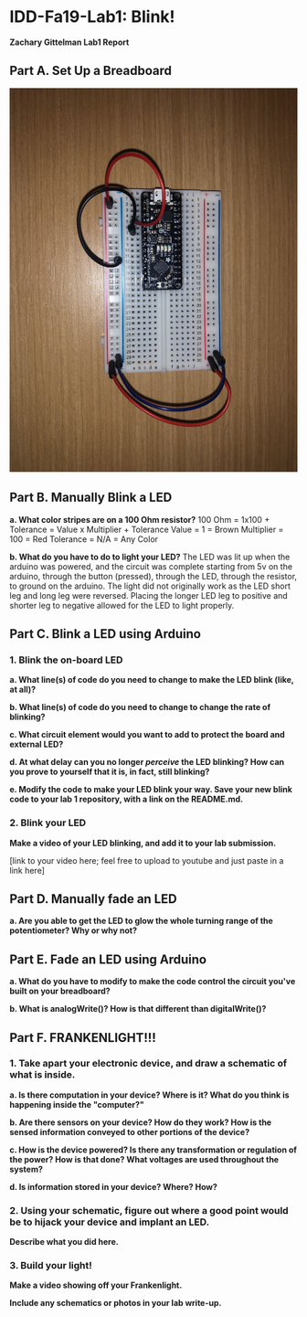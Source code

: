 # IDD-Fa19-Lab1: Blink!

**Zachary Gittelman Lab1 Report**

## Part A. Set Up a Breadboard

![Breadboard](https://github.com/zachgitt/IDD-Fa18-Lab1/blob/master/breadboard.jpeg)

## Part B. Manually Blink a LED

**a. What color stripes are on a 100 Ohm resistor?**
100 Ohm = 1x100 + Tolerance = Value x Multiplier + Tolerance
Value = 1 = Brown
Multiplier = 100 = Red
Tolerance = N/A = Any Color
 
**b. What do you have to do to light your LED?**
The LED was lit up when the arduino was powered, and the circuit was complete starting from 5v on the arduino, through the button (pressed), through the LED, through the resistor, to ground on the arduino. The light did not originally work as the LED short leg and long leg were reversed. Placing the longer LED leg to positive and shorter leg to negative allowed for the LED to light properly.

## Part C. Blink a LED using Arduino

### 1. Blink the on-board LED

**a. What line(s) of code do you need to change to make the LED blink (like, at all)?**

**b. What line(s) of code do you need to change to change the rate of blinking?**

**c. What circuit element would you want to add to protect the board and external LED?**
 
**d. At what delay can you no longer *perceive* the LED blinking? How can you prove to yourself that it is, in fact, still blinking?**

**e. Modify the code to make your LED blink your way. Save your new blink code to your lab 1 repository, with a link on the README.md.**


### 2. Blink your LED

**Make a video of your LED blinking, and add it to your lab submission.**

[link to your video here; feel free to upload to youtube and just paste in a link here]


## Part D. Manually fade an LED

**a. Are you able to get the LED to glow the whole turning range of the potentiometer? Why or why not?**


## Part E. Fade an LED using Arduino

**a. What do you have to modify to make the code control the circuit you've built on your breadboard?**

**b. What is analogWrite()? How is that different than digitalWrite()?**


## Part F. FRANKENLIGHT!!!

### 1. Take apart your electronic device, and draw a schematic of what is inside. 

**a. Is there computation in your device? Where is it? What do you think is happening inside the "computer?"**

**b. Are there sensors on your device? How do they work? How is the sensed information conveyed to other portions of the device?**

**c. How is the device powered? Is there any transformation or regulation of the power? How is that done? What voltages are used throughout the system?**

**d. Is information stored in your device? Where? How?**

### 2. Using your schematic, figure out where a good point would be to hijack your device and implant an LED.

**Describe what you did here.**

### 3. Build your light!

**Make a video showing off your Frankenlight.**

**Include any schematics or photos in your lab write-up.**
